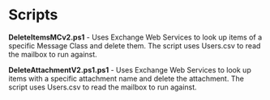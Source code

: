 # Scripts
**DeleteItemsMCv2.ps1** - Uses Exchange Web Services to look up items of a specific Message Class and delete them. The script uses Users.csv to read the mailbox to run against.

**DeleteAttachmentV2.ps1.ps1** - Uses Exchange Web Services to look up items with a specific attachment name and delete the attachment. The script uses Users.csv to read the mailbox to run against.